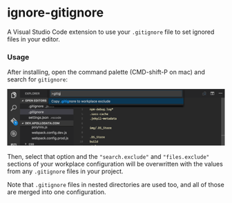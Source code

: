 # ignore-gitignore

A Visual Studio Code extension to use your `.gitignore` file to set ignored files in your editor.

### Usage

After installing, open the command palette (CMD-shift-P on mac) and search for `gitignore`:

![Screenshot of the command search](screenshots/command.png)

Then, select that option and the `"search.exclude"` and `"files.exclude"` sections of your workplace configuration will be overwritten with the values from any `.gitignore` files in your project.

Note that `.gitignore` files in nested directories are used too, and all of those are merged into one configuration.
